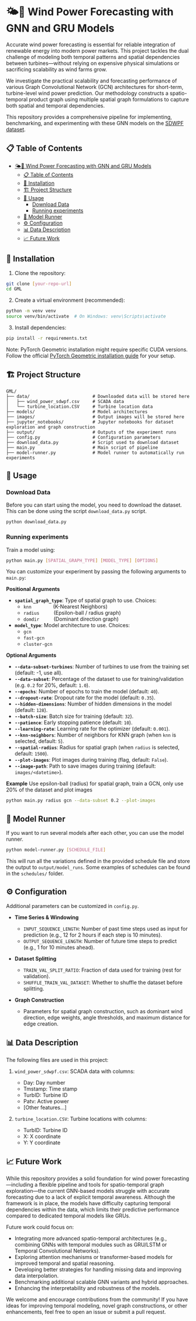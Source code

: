# 🌤️💨 Wind Power Forecasting with GNN and GRU Models 

Accurate wind power forecasting is essential for reliable integration of renewable energy into modern power markets. This project tackles the dual challenge of modeling both temporal patterns and spatial dependencies between turbines—without relying on expensive physical simulations or sacrificing scalability as wind farms grow.

We investigate the practical scalability and forecasting performance of various Graph Convolutional Network (GCN) architectures for short-term, turbine-level wind power prediction. Our methodology constructs a spatio-temporal product graph using multiple spatial graph formulations to capture both spatial and temporal dependencies.

This repository provides a comprehensive pipeline for implementing, benchmarking, and experimenting with these GNN models on the [SDWPF dataset](https://pmc.ncbi.nlm.nih.gov/articles/PMC11187227/).

## 📋 Table of Contents
- [🌤️💨 Wind Power Forecasting with GNN and GRU Models](#️-wind-power-forecasting-with-gnn-and-gru-models)
  - [📋 Table of Contents](#-table-of-contents)
  - [🔧 Installation](#-installation)
  - [🏗️ Project Structure](#️-project-structure)
  - [🚀 Usage](#-usage)
    - [Download Data](#download-data)
    - [Running experiments](#running-experiments)
  - [🏃 Model Runner](#-model-runner)
  - [⚙️ Configuration](#️-configuration)
  - [📊 Data Description](#-data-description)
  - [📈 Future Work](#-future-work)

## 🔧 Installation

1. Clone the repository:
```bash
git clone [your-repo-url]
cd GML
```

2. Create a virtual environment (recommended):
```bash
python -m venv venv
source venv/bin/activate  # On Windows: venv\Scripts\activate
```

3. Install dependencies:
```bash
pip install -r requirements.txt
```

Note: PyTorch Geometric installation might require specific CUDA versions. Follow the official [PyTorch Geometric installation guide](https://pytorch-geometric.readthedocs.io/en/latest/install/installation.html) for your setup.

## 🏗️ Project Structure

```
GML/
├── data/                        # Downloaded data will be stored here
│   ├── wind_power_sdwpf.csv     # SCADA data
│   └── turbine_location.CSV     # Turbine location data
├── models/                      # Model architectures
├── images/                      # Output images will be stored here
├── jupyter_notebooks/           # Jupyter notebooks for dataset exploration and graph construction
├── output/                      # Outputs of the experiment runs
├── config.py                    # Configuration parameters
├── download_data.py             # Script used to download dataset
├── main.py                      # Main script of pipeline
├── model-runner.py              # Model runner to automatically run experiments
```

## 🚀 Usage

### Download Data

Before you can start using the model, you need to download the dataset. This can be done using the script `download_data.py` script.

```bash
python download_data.py
```

### Running experiments

Train a model using:
```bash
python main.py [SPATIAL_GRAPH_TYPE] [MODEL_TYPE] [OPTIONS]
```

You can customize your experiment by passing the following arguments to `main.py`:

**Positional Arguments**
- **`spatial_graph_type`**: Type of spatial graph to use. Choices:
  - `knn` &nbsp;&nbsp;&nbsp;&nbsp;&nbsp;&nbsp;&nbsp;&nbsp;&nbsp;&nbsp;&nbsp;&nbsp;&nbsp; (K-Nearest Neighbors)
  - `radius` &nbsp;&nbsp;&nbsp;&nbsp;&nbsp;&nbsp;&nbsp;&nbsp; (Epsilon-ball / radius graph)
  - `domdir` &nbsp;&nbsp;&nbsp;&nbsp;&nbsp;&nbsp;&nbsp;&nbsp; (Dominant direction graph)
- **`model_type`**: Model architecture to use. Choices:
  - `gcn`
  - `fast-gcn`
  - `cluster-gcn`

**Optional Arguments**
- **`--data-subset-turbines`**: Number of turbines to use from the training set (default: -1, use all).
- **`--data-subset`**: Percentage of the dataset to use for training/validation (e.g. `0.2` for 20%, default: `1.0`).
- **`--epochs`**: Number of epochs to train the model (default: `40`).
- **`--dropout-rate`**: Dropout rate for the model (default: `0.35`).
- **`--hidden-dimensions`**: Number of hidden dimensions in the model (default: `128`).
- **`--batch-size`**: Batch size for training (default: `32`).
- **`--patience`**: Early stopping patience (default: `10`).
- **`--learning-rate`**: Learning rate for the optimizer (default: `0.001`).
- **`--knn-neighbors`**: Number of neighbors for KNN graph (when `knn` is selected, default: `5`).
- **`--spatial-radius`**: Radius for spatial graph (when `radius` is selected, default: `1500`).
- **`--plot-images`**: Plot images during training (flag, default: `False`).
- **`--image-path`**: Path to save images during training (default: `images/<datetime>`).

**Example**
Use epsilon-ball (radius) for spatial graph, train a GCN, only use 20% of the dataset and plot images
```bash
python main.py radius gcn --data-subset 0.2 --plot-images
```

## 🏃 Model Runner

If you want to run several models after each other, you can use the model runner.

```bash
python model-runner.py [SCHEDULE_FILE]
```

This will run all the variations defined in the provided schedule file and store the output to `output/model_runs`. Some examples of schedules can be found in the `schedules/` folder.

## ⚙️ Configuration

Additional parameters can be customized in `config.py`. 

- **Time Series & Windowing**
  - `INPUT_SEQUENCE_LENGTH`: Number of past time steps used as input for prediction (e.g., 12 for 2 hours if each step is 10 minutes).
  - `OUTPUT_SEQUENCE_LENGTH`: Number of future time steps to predict (e.g., 1 for 10 minutes ahead).

- **Dataset Splitting**
  - `TRAIN_VAL_SPLIT_RATIO`: Fraction of data used for training (rest for validation).
  - `SHUFFLE_TRAIN_VAL_DATASET`: Whether to shuffle the dataset before splitting.

- **Graph Construction**
  - Parameters for spatial graph construction, such as dominant wind direction, edge weights, angle thresholds, and maximum distance for edge creation.

## 📊 Data Description

The following files are used in this project:
1. `wind_power_sdwpf.csv`: SCADA data with columns:
   - Day: Day number
   - Tmstamp: Time stamp
   - TurbID: Turbine ID
   - Patv: Active power
   - [Other features...]

2. `turbine_location.CSV`: Turbine locations with columns:
   - TurbID: Turbine ID
   - X: X coordinate
   - Y: Y coordinate

## 📈 Future Work

While this repository provides a solid foundation for wind power forecasting—including a flexible pipeline and tools for spatio-temporal graph exploration—the current GNN-based models struggle with accurate forecasting due to a lack of explicit temporal awareness. Although the framework is in place, the models have difficulty capturing temporal dependencies within the data, which limits their predictive performance compared to dedicated temporal models like GRUs.

Future work could focus on:
- Integrating more advanced spatio-temporal architectures (e.g., combining GNNs with temporal modules such as GRU/LSTM or Temporal Convolutional Networks).
- Exploring attention mechanisms or transformer-based models for improved temporal and spatial reasoning.
- Developing better strategies for handling missing data and improving data interpolation.
- Benchmarking additional scalable GNN variants and hybrid approaches.
- Enhancing the interpretability and robustness of the models.

We welcome and encourage contributions from the community! If you have ideas for improving temporal modeling, novel graph constructions, or other enhancements, feel free to open an issue or submit a pull request.

   
